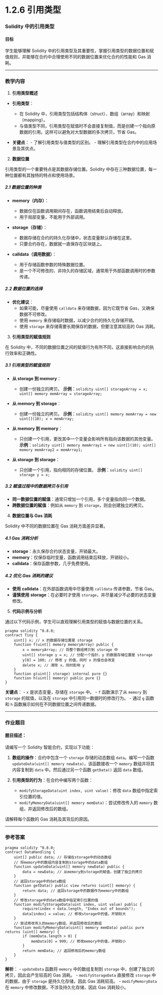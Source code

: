 # 1.2.6 引用类型

### **Solidity 中的引用类型**

#### **目标**

学生能够理解 Solidity 中的引用类型及其重要性，掌握引用类型的数据位置和赋值规则，并能够在合约中合理使用不同的数据位置来优化合约的性能和 Gas 消耗。

---

### **教学内容**

1. **引用类型概述**

- **引用类型**：

  - 在 Solidity 中，引用类型包括结构体（struct）、数组（array）和映射（mapping）。
  - 与值类型不同，引用类型在赋值时不会直接复制值，而是创建一个指向原数据的引用。这样可以避免对大型数据的多次拷贝，节省 Gas。
- **关键点**： - 了解引用类型与值类型的区别。 - 理解引用类型在合约中的应用场景及其优点。

2. **数据位置**

引用类型的一个重要特点是其数据存储位置。Solidity 中存在三种数据位置，每一种位置都有其独特的特点和使用场景。

##### **2.1 数据位置的种类**

- **memory（内存）**：

  - 数据仅在函数调用期间存在，函数调用结束后自动释放。
  - 用于局部变量，不能用于外部调用。
- **storage（存储）**：

  - 数据存储在合约的持久化存储中，状态变量默认存储在这里。
  - 只要合约存在，数据就一直保存在区块链上。
- **calldata（调用数据）**：

  - 用于存储函数参数的特殊数据位置。
  - 是一个不可修改的、非持久的存储区域，通常用于外部函数调用时的参数传递。

##### **2.2 数据位置的选择**

- **优化建议**：
  - 如果可能，尽量使用 `calldata` 来存储数据，因为它既节省 Gas，又确保数据不可修改。
  - 使用 `memory` 来存储临时数据，以减少合约的持久化存储开销。
  - 使用 `storage` 来存储需要长期保存的数据，但要注意其较高的 Gas 消耗。

3. **引用类型的赋值规则**

在 Solidity 中，不同的数据位置之间的赋值行为有所不同，这直接影响合约的执行效率和正确性。

##### **3.1 引用类型的赋值规则**

- **从 storage 到 memory**：

  - 创建一份独立的拷贝。
    **示例**：`solidity uint[] storageArray = x; uint[] memory memArray = storageArray;`
- **从 memory 到 storage**：

  - 创建一份独立的拷贝。 **示例**：`solidity uint[] memory memArray = new uint[](10); x = memArray;`
- **从 memory 到 memory**：

  - 只创建一个引用，更改其中一个变量会影响所有指向该数据的其他变量。 **示例**：`solidity uint[] memory memArray1 = new uint[](10); uint[] memory memArray2 = memArray1;`
- **从 storage 到 storage**：

  - 只创建一个引用，指向相同的存储位置。 **示例**：`solidity uint[] storage y = x;`

##### **3.2 赋值过程中的数据拷贝与引用**

- **同一数据位置的赋值**：通常只增加一个引用，多个变量指向同一个数据。
- **跨数据位置的赋值**：例如从 `memory` 到 `storage`，则会创建独立的拷贝。

4. **数据位置与 Gas 消耗**

Solidity 中不同的数据位置在 Gas 消耗方面差异显著。

##### **4.1 Gas 消耗分析**

- **storage**：永久保存合约状态变量，开销最大。
- **memory**：仅保存临时变量，函数调用结束后释放，开销较小。
- **calldata**：保存函数参数，几乎免费使用。

##### **4.2 优化 Gas 消耗的建议**

- **使用** **calldata**：在外部函数调用中尽量使用 `calldata` 传递参数，节省 Gas。
- **谨慎使用** **storage**：在必要时才使用 `storage`，并尽量减少不必要的状态变量修改。

5. **代码示例与分析**

通过以下代码示例，学生可以直观理解引用类型的赋值与数据位置的关系。

```solidity
pragma solidity ^0.8.0;
contract Tiny {
    uint[] x; // x 的数据存储位置是 storage
    function f(uint[] memory memoryArray) public {
        x = memoryArray; // 将整个数组拷贝到 storage 中
        uint[] storage y = x; // 分配一个指针，y 的数据存储位置是 storage
        y[0] = 100; // 修改 y 的值，同时 x 的值也会改变
        delete x; // 清除 x，同时影响 y
    }
    function g(uint[] storage) internal pure {}
    function h(uint[] memory) public pure {}
}
```

**关键点**： - `x` 是状态变量，存储在 `storage` 中。 - `f` 函数演示了从 `memory` 到 `storage` 的赋值，以及在 `storage` 中引用同一数据时的修改行为。 - 通过 `g` 函数和 `h` 函数展示如何在不同数据位置之间传递数据。

---

### **作业题目**

#### **题目描述：**

请编写一个 Solidity 智能合约，实现以下功能：

1. **数组的操作**：合约中包含一个 `storage` 存储的动态数组 `data`。编写一个函数 `updateData(uint[] memory newData)`，该函数接收一个 `memory` 数组并将其内容复制到 `data` 中。然后通过另一个函数 `getData()` 返回 `data` 数组。
2. **引用类型的行为**：在合约中编写两个函数：

   - `modifyStorageData(uint index, uint value)`：修改 `data` 数组中指定索引位置的值。
   - `modifyMemoryData(uint[] memory memData)`：尝试修改传入的 `memory` 数组，并返回修改后的数组。

请解释每个函数的 Gas 消耗及其背后的原因。

---

### **参考答案**

```solidity
pragma solidity ^0.8.0;
contract DataHandling {
    uint[] public data; // 存储在storage中的动态数组
    // 将memory中的数组内容复制到storage中的data数组
    function updateData(uint[] memory newData) public {
        data = newData; // 从memory到storage的赋值，创建了独立的拷贝
    }
    // 返回storage中的data数组
    function getData() public view returns (uint[] memory) {
        return data; // 返回storage中的数据作为memory中的数组
    }
    // 修改storage中的data数组中指定索引位置的值
    function modifyStorageData(uint index, uint value) public {
        require(index < data.length, "Index out of bounds");
        data[index] = value; // 修改storage中的值，开销较大
    }
    // 尝试修改传入的memory数组，并返回修改后的数组
    function modifyMemoryData(uint[] memory memData) public pure returns (uint[] memory) {
        if (memData.length > 0) {
            memData[0] = 999; // 修改memory中的值，开销较小
        }
        return memData; // 返回修改后的memory数组
    }
}
```

**解析**： - `updateData` 函数将 `memory` 中的数组复制到 `storage` 中，创建了独立的拷贝，因此会产生较高的 Gas 消耗。 - `modifyStorageData` 直接修改 `storage` 中的数据，由于 `storage` 是持久化存储，因此 Gas 消耗较高。 - `modifyMemoryData` 在 `memory` 中修改数据，不涉及持久化存储，因此 Gas 消耗较小。
